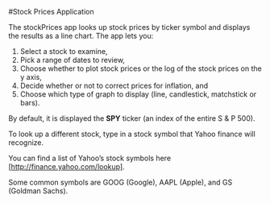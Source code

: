 
#Stock Prices Application

  The stockPrices app looks up stock prices by ticker symbol and displays the results as a line chart. The app lets you:

1. Select a stock to examine,
2. Pick a range of dates to review,
3. Choose whether to plot stock prices or the log of the stock prices on the y axis,
4. Decide whether or not to correct prices for inflation, and
5. Choose which type of graph to display (line, candlestick, matchstick or bars).
  
By default, it is displayed the **SPY** ticker (an index of the entire S & P 500). 

To look up a different stock, type in a stock symbol that Yahoo finance will recognize. 

You can find a list of Yahoo’s stock symbols here [http://finance.yahoo.com/lookup]. 

Some common symbols are GOOG (Google), AAPL (Apple), and GS (Goldman Sachs).
  
  